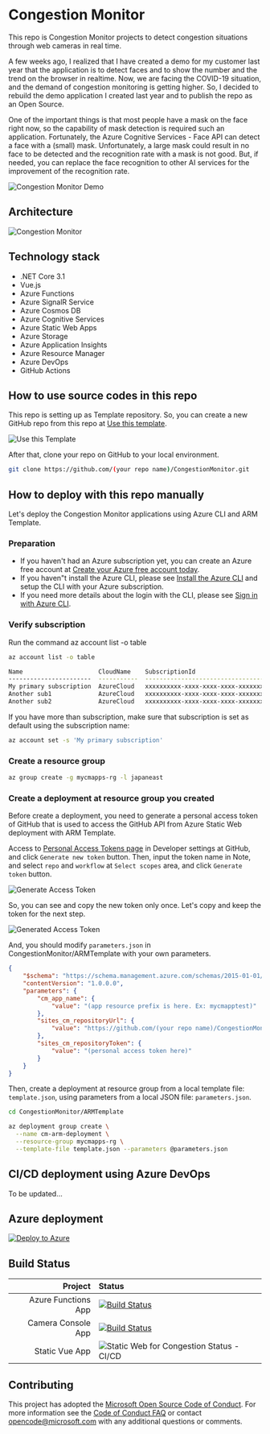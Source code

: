 # Congestion Monitor

This repo is Congestion Monitor projects to detect congestion situations through web cameras in real time.

A few weeks ago, I realized that I have created a demo for my customer last year that the application is to detect faces and to show the number and the trend on the browser in realtime. Now, we are facing the COVID-19 situation, and the demand of congestion monitoring is getting higher. So, I decided to rebuild the demo application I created last year and to publish the repo as an Open Source.

One of the important things is that most people have a mask on the face right now, so the capability of mask detection is required such an application. Fortunately, the Azure Cognitive Services - Face API can detect a face with a (small) mask. Unfortunately, a large mask could result in no face to be detected and the recognition rate with a mask is not good. But, if needed, you can replace the face recognition to other AI services for the improvement of the recognition rate.

![Congestion Monitor Demo](Documentation/Images/cm_appsdemo.png)

## Architecture

![Congestion Monitor](Documentation/Images/cm_architecrue.png)

## Technology stack

* .NET Core 3.1
* Vue.js
* Azure Functions
* Azure SignalR Service
* Azure Cosmos DB
* Azure Cognitive Services
* Azure Static Web Apps
* Azure Storage
* Azure Application Insights
* Azure Resource Manager
* Azure DevOps
* GitHub Actions

## How to use source codes in this repo

This repo is setting up as Template repository. So, you can create a new GitHub repo from this repo at [Use this template](https://github.com/chack411/CongestionMonitor/generate).

![Use this Template](Documentation/Images/cm_gh_templateproject.png)

After that, clone your repo on GitHub to your local environment.

```sh
git clone https://github.com/(your repo name)/CongestionMonitor.git
```

## How to deploy with this repo manually

Let's deploy the Congestion Monitor applications using Azure CLI and ARM Template.

### Preparation

- If you haven't had an Azure subscription yet, you can create an Azure free account at [Create your Azure free account today](https://azure.microsoft.com/en-us/free/).
- If you haven"t install the Azure CLI, please see [Install the Azure CLI](https://docs.microsoft.com/en-us/cli/azure/install-azure-cli?view=azure-cli-latest) and setup the CLI with your Azure subscription.
- If you need more details about the login with the CLI, please see [Sign in with Azure CLI](https://docs.microsoft.com/en-us/cli/azure/authenticate-azure-cli?view=azure-cli-latest).

### Verify subscription

Run the command az account list -o table
```sh
az account list -o table

Name                     CloudName    SubscriptionId                        State    IsDefault
-----------------------  -----------  ------------------------------------  -------  -----------
My primary subscription  AzureCloud   xxxxxxxxxx-xxxx-xxxx-xxxx-xxxxxxxxxx  Enabled  True
Another sub1             AzureCloud   xxxxxxxxxx-xxxx-xxxx-xxxx-xxxxxxxxxx  Enabled  False
Another sub2             AzureCloud   xxxxxxxxxx-xxxx-xxxx-xxxx-xxxxxxxxxx  Enabled  False
```

If you have more than subscription, make sure that subscription is set as default using the subscription name:

```sh
az account set -s 'My primary subscription'
```

### Create a resource group

```sh
az group create -g mycmapps-rg -l japaneast
```

### Create a deployment at resource group you created

Before create a deployment, you need to generate a personal access token of GitHub that is used to access the GitHub API from Azure Static Web deployment with ARM Template.

Access to [Personal Access Tokens page](https://github.com/settings/tokens) in Developer settings at GitHub, and click `Generate new token` button. Then, input the token name in Note, and select `repo` and `workflow` at `Select scopes` area, and click `Generate token` button.

![Generate Access Token](Documentation/Images/cm_gh_pat.png)

So, you can see and copy the new token only once. Let's copy and keep the token for the next step.

![Generated Access Token](Documentation/Images/cm_gh_pat2.png)

And, you should modify `parameters.json` in CongestionMonitor/ARMTemplate with your own parameters.

```json
{
    "$schema": "https://schema.management.azure.com/schemas/2015-01-01/deploymentParameters.json#",
    "contentVersion": "1.0.0.0",
    "parameters": {
        "cm_app_name": {
            "value": "(app resource prefix is here. Ex: mycmapptest)"
        },
        "sites_cm_repositoryUrl": {
            "value": "https://github.com/(your repo name)/CongestionMonitor"
        },
        "sites_cm_repositoryToken": {
            "value": "(personal access token here)"
        }
    }
}
```

Then, create a deployment at resource group from a local template file: `template.json`, using parameters from a local JSON file: `parameters.json`.

```sh
cd CongestionMonitor/ARMTemplate

az deployment group create \
  --name cm-arm-deployment \
  --resource-group mycmapps-rg \
  --template-file template.json --parameters @parameters.json
```


## CI/CD deployment using Azure DevOps

To be updated...

## Azure deployment

[![Deploy to Azure](https://azuredeploy.net/deploybutton.png)](https://portal.azure.com/#create/Microsoft.Template/uri/https://github.com/chack411/CongestionMonitor/blob/master/ARMTemplates/template.json)

## Build Status

|Project|Status|
|---:|:---|
|Azure Functions App|[![Build Status](https://dev.azure.com/akirain/Congestion%20Monitor/_apis/build/status/chack411.CongestionMonitorFunctionApp?branchName=master)](https://dev.azure.com/akirain/Congestion%20Monitor/_build/latest?definitionId=71&branchName=master)|
|Camera Console App|[![Build Status](https://dev.azure.com/akirain/Congestion%20Monitor/_apis/build/status/chack411.CongestionCameraConsoleApp?branchName=master)](https://dev.azure.com/akirain/Congestion%20Monitor/_build/latest?definitionId=72&branchName=master)|
|Static Vue App|![Static Web for Congestion Status - CI/CD](https://github.com/chack411/CongestionMonitor/workflows/Static%20Web%20for%20Congestion%20Status%20-%20CI/CD/badge.svg)|

## Contributing

This project has adopted the [Microsoft Open Source Code of Conduct](https://opensource.microsoft.com/codeofconduct/). For more information see the [Code of Conduct FAQ](https://opensource.microsoft.com/codeofconduct/faq/) or contact [opencode@microsoft.com](mailto:opencode@microsoft.com) with any additional questions or comments.
